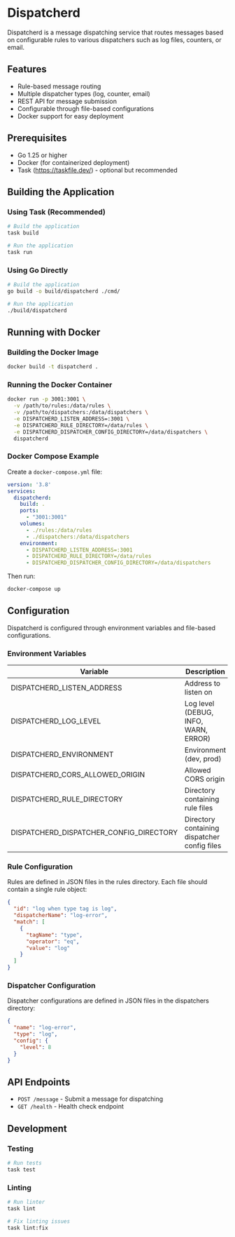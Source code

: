 # Dispatcherd

Dispatcherd is a message dispatching service that routes messages based on configurable rules to various dispatchers such as log files, counters, or email.

## Features

- Rule-based message routing
- Multiple dispatcher types (log, counter, email)
- REST API for message submission
- Configurable through file-based configurations
- Docker support for easy deployment

## Prerequisites

- Go 1.25 or higher
- Docker (for containerized deployment)
- Task (https://taskfile.dev/) - optional but recommended

## Building the Application

### Using Task (Recommended)

```bash
# Build the application
task build

# Run the application
task run
```

### Using Go Directly

```bash
# Build the application
go build -o build/dispatcherd ./cmd/

# Run the application
./build/dispatcherd
```

## Running with Docker

### Building the Docker Image

```bash
docker build -t dispatcherd .
```

### Running the Docker Container

```bash
docker run -p 3001:3001 \
  -v /path/to/rules:/data/rules \
  -v /path/to/dispatchers:/data/dispatchers \
  -e DISPATCHERD_LISTEN_ADDRESS=:3001 \
  -e DISPATCHERD_RULE_DIRECTORY=/data/rules \
  -e DISPATCHERD_DISPATCHER_CONFIG_DIRECTORY=/data/dispatchers \
  dispatcherd
```

### Docker Compose Example

Create a `docker-compose.yml` file:

```yaml
version: '3.8'
services:
  dispatcherd:
    build: .
    ports:
      - "3001:3001"
    volumes:
      - ./rules:/data/rules
      - ./dispatchers:/data/dispatchers
    environment:
      - DISPATCHERD_LISTEN_ADDRESS=:3001
      - DISPATCHERD_RULE_DIRECTORY=/data/rules
      - DISPATCHERD_DISPATCHER_CONFIG_DIRECTORY=/data/dispatchers
```

Then run:

```bash
docker-compose up
```

## Configuration

Dispatcherd is configured through environment variables and file-based configurations.

### Environment Variables

| Variable | Description | Default |
|----------|-------------|---------|
| DISPATCHERD_LISTEN_ADDRESS | Address to listen on | :3001 |
| DISPATCHERD_LOG_LEVEL | Log level (DEBUG, INFO, WARN, ERROR) | DEBUG |
| DISPATCHERD_ENVIRONMENT | Environment (dev, prod) | prod |
| DISPATCHERD_CORS_ALLOWED_ORIGIN | Allowed CORS origin | * |
| DISPATCHERD_RULE_DIRECTORY | Directory containing rule files | /data/rules |
| DISPATCHERD_DISPATCHER_CONFIG_DIRECTORY | Directory containing dispatcher config files | /data/dispatchers |

### Rule Configuration

Rules are defined in JSON files in the rules directory. Each file should contain a single rule object:

```json
{
  "id": "log when type tag is log",
  "dispatcherName": "log-error",
  "match": [
    {
      "tagName": "type",
      "operator": "eq",
      "value": "log"
    }
  ]
}
```

### Dispatcher Configuration

Dispatcher configurations are defined in JSON files in the dispatchers directory:

```json
{
  "name": "log-error",
  "type": "log",
  "config": {
    "level": 8
  }
}
```

## API Endpoints

- `POST /message` - Submit a message for dispatching
- `GET /health` - Health check endpoint

## Development

### Testing

```bash
# Run tests
task test
```

### Linting

```bash
# Run linter
task lint

# Fix linting issues
task lint:fix
```
